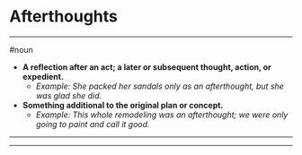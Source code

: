 # Afterthoughts
---
#noun
- **A reflection after an act; a later or subsequent thought, action, or expedient.**
	- _Example: She packed her sandals only as an afterthought, but she was glad she did._
- **Something additional to the original plan or concept.**
	- _Example: This whole remodeling was an afterthought; we were only going to paint and call it good._
---
---
